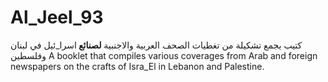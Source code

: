 # Al_Jeel_93
كتيب يجمع تشكيلة من تغطيات الصحف العربية والاجنبية <strong> لصنائع </strong>اسرا_ئيل في لبنان وفلسطين
A booklet that compiles various coverages from Arab and foreign newspapers on the crafts of Isra_El in Lebanon and Palestine.
